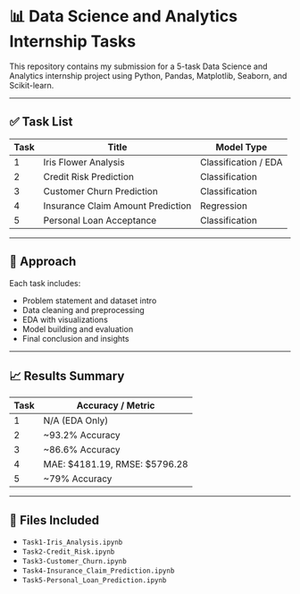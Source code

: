 # 📊 Data Science and Analytics Internship Tasks

This repository contains my submission for a 5-task Data Science and Analytics internship project using Python, Pandas, Matplotlib, Seaborn, and Scikit-learn.

---

## ✅ Task List

| Task | Title                             | Model Type       |
|------|-----------------------------------|------------------|
| 1    | Iris Flower Analysis              | Classification / EDA |
| 2    | Credit Risk Prediction            | Classification    |
| 3    | Customer Churn Prediction         | Classification    |
| 4    | Insurance Claim Amount Prediction | Regression        |
| 5    | Personal Loan Acceptance          | Classification    |

---

## 📌 Approach

Each task includes:

- Problem statement and dataset intro
- Data cleaning and preprocessing
- EDA with visualizations
- Model building and evaluation
- Final conclusion and insights

---

## 📈 Results Summary

| Task | Accuracy / Metric |
|------|-------------------|
| 1    | N/A (EDA Only)    |
| 2    | ~93.2% Accuracy     |
| 3    | ~86.6% Accuracy     |
| 4    | MAE: $4181.19, RMSE: $5796.28 |
| 5    | ~79% Accuracy     |

---

## 📂 Files Included

- `Task1-Iris_Analysis.ipynb`
- `Task2-Credit_Risk.ipynb`
- `Task3-Customer_Churn.ipynb`
- `Task4-Insurance_Claim_Prediction.ipynb`
- `Task5-Personal_Loan_Prediction.ipynb`
